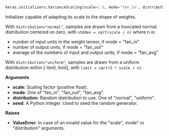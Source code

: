 ```python
keras.initializers.VarianceScaling(scale=1.0, mode='fan_in', distribution='normal', seed=None)
```

Initializer capable of adapting its scale to the shape of weights.

With `distribution="normal"`, samples are drawn from a truncated normal distribution centered on zero, with `stddev = sqrt(scale / n)` where n is:

- number of input units in the weight tensor, if mode = "fan_in"
- number of output units, if mode = "fan_out"
- average of the numbers of input and output units, if mode = "fan_avg"

With `distribution="uniform"`, samples are drawn from a uniform distribution within [-limit, limit], with `limit = sqrt(3 * scale / n)`.

**Arguments**

- **scale**: Scaling factor (positive float).
- **mode**: One of "fan_in", "fan_out", "fan_avg".
- **distribution**: Random distribution to use. One of "normal", "uniform".
- **seed**: A Python integer. Used to seed the random generator.

**Raises**

- **ValueError**: In case of an invalid value for the "scale", mode" or "distribution" arguments.